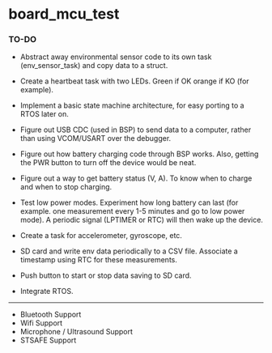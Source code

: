 # board_mcu_test


### TO-DO

- Abstract away environmental sensor code to its own task (env_sensor_task) and copy data to a struct. 

- Create a heartbeat task with two LEDs. Green if OK orange if KO (for example). 

- Implement a basic state machine architecture, for easy porting to a RTOS later on.

- Figure out USB CDC (used in BSP) to send data to a computer, rather than using VCOM/USART over the debugger.

- Figure out how battery charging code through BSP works. Also, getting the PWR button to turn off the device would be neat.
- Figure out a way to get battery status (V, A). To know when to charge and when to stop charging. 

- Test low power modes. Experiment how long battery can last (for example. one measurement every 1-5 minutes and go to low power mode). A periodic signal (LPTIMER or RTC) will then wake up the device.

- Create a task for accelerometer, gyroscope, etc. 

- SD card and write env data periodically to a CSV file. Associate a timestamp using RTC for these measurements. 

- Push button to start or stop data saving to SD card. 

- Integrate RTOS.

---

- Bluetooth Support
- Wifi Support
- Microphone / Ultrasound Support 
- STSAFE Support